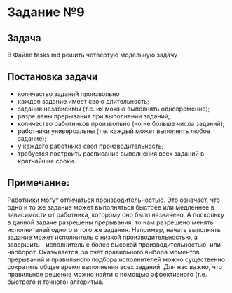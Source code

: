 # Задание №9 
## Задача  
В Файле tasks.md решить четвертую модельную задачу 
## Постановка задачи
- количество заданий произвольно
- каждое задание имеет свою длительность;
- задания независимы (т.е. их можно выполнять одновременно);
- разрешены прерывания при выполнении заданий;
- количество работников произвольно (но не больше числа заданий);
- работники универсальны (т.е. каждый может выполнять любое задание);
- у каждого работника своя производительность;
- требуется построить расписание выполнения всех заданий в кратчайшие сроки.
## Примечание:
Работники могут отличаться пронзводительностью. Это означает, что одно и то же задание может выполняться быстрее или медленнее в зависимости от 
работника, которому оно было назначено. А поскольку в данной задаче разрешены прерывания, то нам разрешено менять исполнителей одного и того же задания. 
Например, начать выполнять задание может исполнитель с низкой производительностью, а завершить - исполнитель с более высокой производительностью, или 
наоборот. Оказывается, за счёт правильного выбора моментов прерываний и правильного подбора исполнителей можно существенно сократить общее время 
выполнения всех заданий. Для нас важно, что правильное решение можно найти с помощью эффективного (т.е. быстрого и точного) алгоритма.
